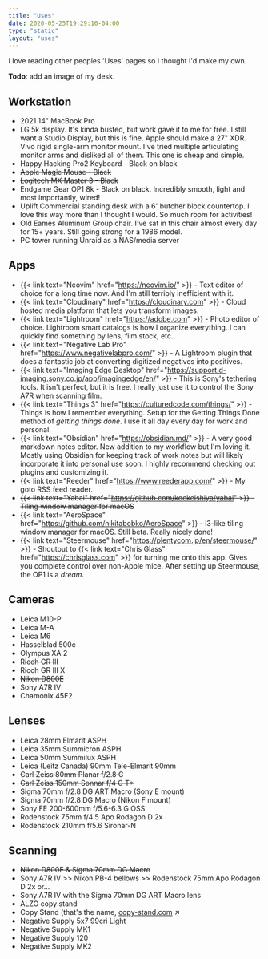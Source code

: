 ```yaml
---
title: "Uses"
date: 2020-05-25T19:29:16-04:00
type: "static"
layout: "uses"
---
```


I love reading other peoples 'Uses' pages so I thought I'd make my own.

**Todo**: add an image of my desk.

## Workstation

- 2021 14" MacBook Pro
- LG 5k display. It's kinda busted, but work gave it to me for free. I still want a Studio Display, but this is fine. Apple should make a 27" XDR. Vivo rigid single-arm monitor mount. I've tried multiple articulating monitor arms and disliked all of them. This one is cheap and simple.
- Happy Hacking Pro2 Keyboard - Black on black
- ~~Apple Magic Mouse - Black~~
- ~~Logitech MX Master 3 - Black~~
- Endgame Gear OP1 8k - Black on black. Incredibly smooth, light and most importantly, wired!
- Uplift Commercial standing desk with a 6' butcher block countertop. I love this way more than I thought I would. So much room for activities!
- Old Eames Aluminum Group chair. I've sat in this chair almost every day for 15+ years. Still going strong for a 1986 model.
- PC tower running Unraid as a NAS/media server

## Apps

- {{< link text="Neovim" href="https://neovim.io/" >}} - Text editor of choice for a long time now. And I'm still terribly inefficient with it.
- {{< link text="Cloudinary" href="https://cloudinary.com" >}} - Cloud hosted media platform that lets you transform images.
- {{< link text="Lightroom" href="https://adobe.com" >}} - Photo editor of choice. Lightroom smart catalogs is how I organize everything. I can quickly find something by lens, film stock, etc.
- {{< link text="Negative Lab Pro" href="https://www.negativelabpro.com/" >}} - A Lightroom plugin that does a fantastic job at converting digitized negatives into positives.
- {{< link text="Imaging Edge Desktop" href="https://support.d-imaging.sony.co.jp/app/imagingedge/en/" >}} - This is Sony's tethering tools. It isn't perfect, but it is free. I really just use it to control the Sony A7R when scanning film.
- {{< link text="Things 3" href="https://culturedcode.com/things/" >}} - Things is how I remember everything. Setup for the Getting Things Done method of _getting things done_. I use it all day every day for work and personal.
- {{< link text="Obsidian" href="https://obsidian.md/" >}} - A very good markdown notes editor. New addition to my workflow but I'm loving it. Mostly using Obsidian for keeping track of work notes but will likely incorporate it into personal use soon. I highly recommend checking out plugins and customizing it.
- {{< link text="Reeder" href="https://www.reederapp.com/" >}} - My goto RSS feed reader.
- ~~{{< link text="Yabai" href="https://github.com/koekeishiya/yabai" >}} - Tiling window manager for macOS~~
- {{< link text="AeroSpace" href="https://github.com/nikitabobko/AeroSpace" >}} - i3-like tiling window manager for macOS. Still beta. Really nicely done!
- {{< link text="Steermouse" href="https://plentycom.jp/en/steermouse/" >}} - Shoutout to {{< link text="Chris Glass" href="https://chrisglass.com" >}} for turning me onto this app. Gives you complete control over non-Apple mice. After setting up Steermouse, the OP1 is a _dream_.

## Cameras

- Leica M10-P
- Leica M-A
- Leica M6
- ~~Hasselblad 500c~~
- Olympus XA 2
- ~~Ricoh GR III~~
- Ricoh GR III X
- ~~Nikon D800E~~
- Sony A7R IV
- Chamonix 45F2

## Lenses

- Leica 28mm Elmarit ASPH
- Leica 35mm Summicron ASPH
- Leica 50mm Summilux ASPH
- Leica (Leitz Canada) 90mm Tele-Elmarit 90mm
- ~~Carl Zeiss 80mm Planar f/2.8 C~~
- ~~Carl Zeiss 150mm Sonnar f/4 C T\*~~
- Sigma 70mm f/2.8 DG ART Macro (Sony E mount)
- Sigma 70mm f/2.8 DG Macro (Nikon F mount)
- Sony FE 200-600mm f/5.6-6.3 G OSS
- Rodenstock 75mm f/4.5 Apo Rodagon D 2x
- Rodenstock 210mm f/5.6 Sironar-N

## Scanning

- ~~Nikon D800E & Sigma 70mm DG Macro~~
- Sony A7R IV >> Nikon PB-4 bellows >> Rodenstock 75mm Apo Rodagon D 2x or...
- Sony A7R IV with the Sigma 70mm DG ART Macro lens
- ~~ALZO copy stand~~
- Copy Stand (that's the name, <a aria-label="copy-stand.com (opens in a new window)" href="https://copy-stand.com" target="_blank">copy-stand.com</a> <span class="link-icon">&#8599;</span>
- Negative Supply 5x7 99cri Light
- Negative Supply MK1
- Negative Supply 120
- Negative Supply MK2

